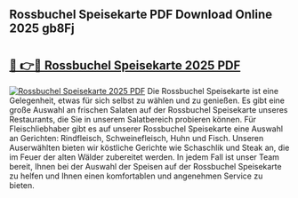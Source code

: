 ## Rossbuchel Speisekarte PDF Download Online 2025 gb8Fj

# <h2><a href="http://gc9kdp.nevu.top/?p=Rossbuchel+Speisekarte">🔗 👉🔴 Rossbuchel Speisekarte 2025 PDF</a></h2>

[![Rossbuchel Speisekarte 2025 PDF](https://i.imgur.com/dBaPXMq.png)](http://gc9kdp.nevu.top/?p=Rossbuchel+Speisekarte)
Die Rossbuchel Speisekarte ist eine Gelegenheit, etwas für sich selbst zu wählen und zu genießen. Es gibt eine große Auswahl an frischen Salaten auf der Rossbuchel Speisekarte unseres Restaurants, die Sie in unserem Salatbereich probieren können. Für Fleischliebhaber gibt es auf unserer Rossbuchel Speisekarte eine Auswahl an Gerichten: Rindfleisch, Schweinefleisch, Huhn und Fisch. Unseren Auserwählten bieten wir köstliche Gerichte wie Schaschlik und Steak an, die im Feuer der alten Wälder zubereitet werden. In jedem Fall ist unser Team bereit, Ihnen bei der Auswahl der Speisen auf der Rossbuchel Speisekarte zu helfen und Ihnen einen komfortablen und angenehmen Service zu bieten.
